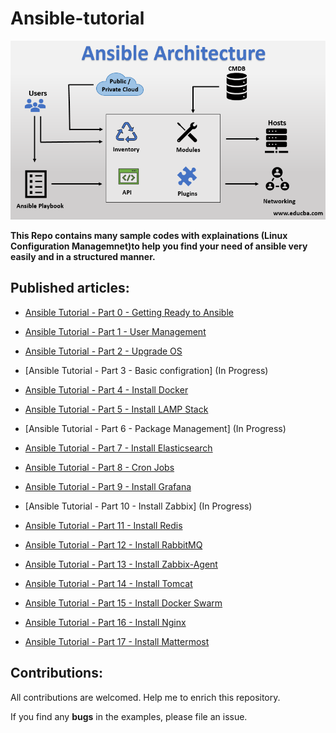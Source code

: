 # Ansible-tutorial

<p align="center">
 <img alt="Ansible Logo" src="image/ansible-architecture.png">
</p>

**This Repo contains many sample codes with explainations (Linux Configuration Managemnet)to help you find your need of ansible very easily and in a structured manner.**

## Published articles:

 - [Ansible Tutorial - Part 0 - Getting Ready to Ansible](./part00-getting-ready/)

 - [Ansible Tutorial - Part 1 - User Management](./part01-create-user/)

 - [Ansible Tutorial - Part 2 - Upgrade OS](./part02-update-linux/)
 
 - [Ansible Tutorial - Part 3 - Basic configration] (In Progress)

 - [Ansible Tutorial - Part 4 - Install Docker](./part04-docker-install/)
 
 - [Ansible Tutorial - Part 5 - Install LAMP Stack](./part05-lamp-stack-install/)

 - [Ansible Tutorial - Part 6 - Package Management] (In Progress)

 - [Ansible Tutorial - Part 7 - Install Elasticsearch](./part07-elasticsearch-install/)
 
 - [Ansible Tutorial - Part 8 - Cron Jobs ](./part08-create-cronjob/)
 
 - [Ansible Tutorial - Part 9 - Install Grafana](./part09-grafana-install)

 - [Ansible Tutorial - Part 10 - Install Zabbix] (In Progress)
 
 - [Ansible Tutorial - Part 11 - Install Redis](./part11-redis-install)

 - [Ansible Tutorial - Part 12 - Install RabbitMQ](./part12-rabbitmq-install) 
 
 - [Ansible Tutorial - Part 13 - Install Zabbix-Agent](./part13-zabbix-agent-install) 
 
 - [Ansible Tutorial - Part 14 - Install Tomcat](./part14-tomcat-install) 

 - [Ansible Tutorial - Part 15 - Install Docker Swarm](./part15-docker-swarm-install) 

 - [Ansible Tutorial - Part 16 - Install Nginx](./part16-nginx-install) 

 - [Ansible Tutorial - Part 17 - Install Mattermost](./part17-mattermost-install)  

## Contributions:

All contributions are welcomed. Help me to enrich this repository.

If you find any **bugs** in the examples, please file an issue.
